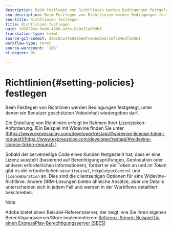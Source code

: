 ```yaml
---
description: Beim Festlegen von Richtlinien werden Bedingungen festgelegt, unter denen ein Benutzer geschützten Videoinhalt wiedergeben darf.
seo-description: Beim Festlegen von Richtlinien werden Bedingungen festgelegt, unter denen ein Benutzer geschützten Videoinhalt wiedergeben darf.
seo-title: Richtlinien festlegen
title: Richtlinien festlegen
uuid: 2d2672ce-5ed4-4868-aa5e-0a9e21a809b3
translation-type: tm+mt
source-git-commit: 29bc8323460d9be0fce66cbea7c6fce46df20d61
workflow-type: tm+mt
source-wordcount: '186'
ht-degree: 0%

---
```



# Richtlinien{#setting-policies} festlegen

Beim Festlegen von Richtlinien werden Bedingungen festgelegt, unter denen ein Benutzer geschützten Videoinhalt wiedergeben darf.

Die Erstellung von Richtlinien erfolgt im Rahmen Ihrer Lizenztoken-Anforderung. (Ein Beispiel mit Widevine finden Sie unter [https://www.expressplay.com/developer/restapi/#widevine-license-token-request](https://www.expressplay.com/developer/restapi/#widevine-license-token-request).)

Sobald der serverseitige Code eines Kunden festgestellt hat, dass er eine Lizenz ausstellt (basierend auf Berechtigungsprüfungen, Geolocation oder anderen erforderlichen Informationen), fordert er ein Token an und *im Token* gibt es die erforderlichen `securityLevel`, `hdcpOutputControl` und `licenseDuration` an. Dies sind die clientseitigen Optionen für eine Widevine-Richtlinie. Andere DRM-Lösungen bieten ähnliche Ansätze, aber die Details unterscheiden sich in jedem Fall und werden in der Workflows detailliert beschrieben.

>[!NOTE]
>
>Adobe bietet einen Beispiel-Referenzserver, der zeigt, wie Sie Ihren eigenen Berechtigungsserver/Store implementieren: [Referenz-Server: Beispiel für einen ExpressPlay-Berechtigungsserver (SEES)](../../multi-drm-workflows/feature-topics/sees-reference-server.md)


